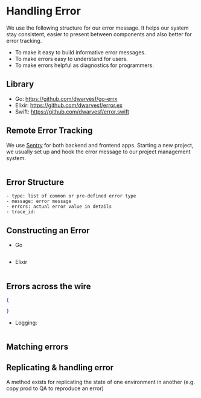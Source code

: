 # Handling Error

We use the following structure for our error message. It helps our system stay consistent, easier to present between components and also better for error tracking.

- To make it easy to build informative error messages.
- To make errors easy to understand for users.
- To make errors helpful as diagnostics for programmers.

## Library

- Go: https://github.com/dwarvesf/go-errx
- Elixir: https://github.com/dwarvesf/error.ex
- Swift: https://github.com/dwarvesf/error.swift

## Remote Error Tracking

We use [Sentry](sentry.io) for both backend and frontend apps. Starting a new project, we usually set up and hook the error message to our project management system.

<img>

## Error Structure

```
- type: list of common or pre-defined error type
- message: error message
- errors: actual error value in details
- trace_id: 
```

## Constructing an Error

- Go

``` go
```

- Elixir

``` elixir
```

## Errors across the wire

``` json
{

}
```

- Logging:

```

```

## Matching errors

## Replicating & handling error

A method exists for replicating the state of one environment in another (e.g. copy prod to QA to reproduce an error)


